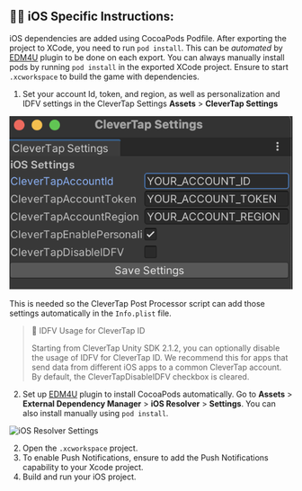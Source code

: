 ## 👩‍💻 iOS Specific Instructions:

iOS dependencies are added using CocoaPods Podfile. After exporting the project to XCode, you need to run `pod install`. This can be _automated_ by [EDM4U](https://github.com/googlesamples/unity-jar-resolver) plugin to be done on each export. You can always manually install pods by running `pod install` in the exported XCode project. Ensure to start `.xcworkspace` to build the game with dependencies.

1. Set your account Id, token, and region, as well as personalization and IDFV settings in the CleverTap Settings **Assets** > **CleverTap Settings**

![CleverTap iOS Settings](docs/images/clevertap_ios_settings.png  "CleverTap iOS Settings")

This is needed so the CleverTap Post Processor script can add those settings automatically in the `Info.plist` file.

> 📘 IDFV Usage for CleverTap ID
> 
> Starting from CleverTap Unity SDK 2.1.2, you can optionally disable the usage of IDFV for CleverTap ID. We recommend this for apps that send data from different iOS apps to a common CleverTap account. By default, the CleverTapDisableIDFV checkbox is cleared.

2. Set up [EDM4U](<>) plugin to install CocoaPods automatically. Go to **Assets** > **External Dependency Manager** > **iOS Resolver** > **Settings**. You can also install manually using `pod install`.

![iOS Resolver Settings](docs/images/ios_resolver_settings.jpg  "iOS Resolver Settings")

2. Open the `.xcworkspace` project.
3. To enable Push Notifications, ensure to add the Push Notifications capability to your Xcode project.  
4. Build and run your iOS project.

